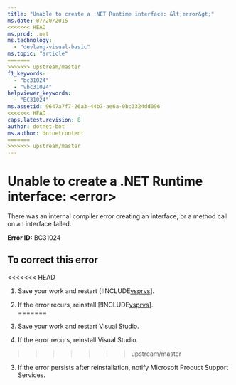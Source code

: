 ```yaml
---
title: "Unable to create a .NET Runtime interface: &lt;error&gt;"
ms.date: 07/20/2015
<<<<<<< HEAD
ms.prod: .net
ms.technology: 
  - "devlang-visual-basic"
ms.topic: "article"
=======
>>>>>>> upstream/master
f1_keywords: 
  - "bc31024"
  - "vbc31024"
helpviewer_keywords: 
  - "BC31024"
ms.assetid: 9647a7f7-26a3-44b7-ae6a-0bc3324dd096
<<<<<<< HEAD
caps.latest.revision: 8
author: dotnet-bot
ms.author: dotnetcontent
=======
>>>>>>> upstream/master
---
```

# Unable to create a .NET Runtime interface: &lt;error&gt;
There was an internal compiler error creating an interface, or a method call on an interface failed.  
  
 **Error ID:** BC31024  
  
## To correct this error  
  
<<<<<<< HEAD
1.  Save your work and restart [!INCLUDE[vsprvs](~/includes/vsprvs-md.md)].  
  
2.  If the error recurs, reinstall [!INCLUDE[vsprvs](~/includes/vsprvs-md.md)].  
=======
1.  Save your work and restart Visual Studio.  
  
2.  If the error recurs, reinstall Visual Studio.  
>>>>>>> upstream/master
  
3.  If the error persists after reinstallation, notify Microsoft Product Support Services.  
  

